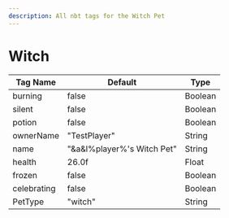 ```yaml
---
description: All nbt tags for the Witch Pet
---
```



# Witch

| Tag Name     | Default                                                            | Type                                         |
| - | - | - |
| burning | false | Boolean |
| silent | false | Boolean |
| potion | false | Boolean |
| ownerName | "TestPlayer" | String |
| name | "&a&l%player%'s Witch Pet" | String |
| health | 26.0f | Float |
| frozen | false | Boolean |
| celebrating | false | Boolean |
| PetType | "witch" | String |
